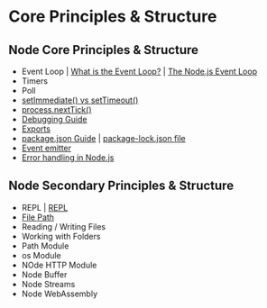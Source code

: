 Core Principles & Structure
===============



Node Core Principles & Structure
--------------------

* Event Loop | [What is the Event Loop?](https://nodejs.org/en/docs/guides/event-loop-timers-and-nexttick/) | [The Node.js Event Loop
](https://nodejs.dev/learn/the-nodejs-event-loop)
* Timers
* Poll
* [setImmediate() vs setTimeout()](https://nodejs.org/en/docs/guides/event-loop-timers-and-nexttick/#setimmediate-vs-settimeout)
* [process.nextTick()](https://nodejs.org/en/docs/guides/event-loop-timers-and-nexttick/#setimmediate-vs-settimeout)
* [Debugging Guide](https://github.com/pirple/The-NodeJS-Master-Class.git)
* [Exports](https://nodejs.dev/learn/expose-functionality-from-a-nodejs-file-using-exports)
* [package.json Guide](https://nodejs.dev/learn/the-package-json-guide) | [package-lock.json file](https://nodejs.dev/learn/the-package-lock-json-file)
* [Event emitter](https://nodejs.dev/learn/the-nodejs-event-emitter)
* [Error handling in Node.js](https://nodejs.dev/learn/error-handling-in-nodejs)

Node Secondary Principles & Structure
-------------------------

* REPL | [REPL](https://nodejs.org/api/repl.html#repl_repl)
* [File Path](https://nodejs.dev/learn/nodejs-file-paths)
* Reading / Writing Files
* Working with Folders
* Path Module
* os Module
* NOde HTTP Module
* Node Buffer
* Node Streams
* Node WebAssembly